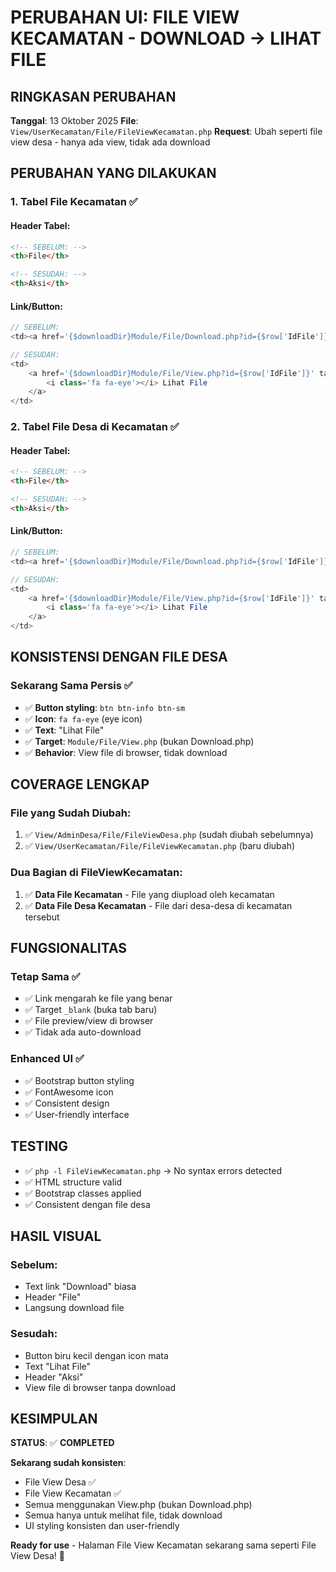 # PERUBAHAN UI: FILE VIEW KECAMATAN - DOWNLOAD → LIHAT FILE

## RINGKASAN PERUBAHAN
**Tanggal**: 13 Oktober 2025
**File**: `View/UserKecamatan/File/FileViewKecamatan.php`
**Request**: Ubah seperti file view desa - hanya ada view, tidak ada download

## PERUBAHAN YANG DILAKUKAN

### 1. Tabel File Kecamatan ✅

#### Header Tabel:
```html
<!-- SEBELUM: -->
<th>File</th>

<!-- SESUDAH: -->
<th>Aksi</th>
```

#### Link/Button:
```php
// SEBELUM:
<td><a href='{$downloadDir}Module/File/Download.php?id={$row['IdFile']}' target='_blank'>Download</a></td>

// SESUDAH:
<td>
    <a href='{$downloadDir}Module/File/View.php?id={$row['IdFile']}' target='_blank' class='btn btn-info btn-sm'>
        <i class='fa fa-eye'></i> Lihat File
    </a>
</td>
```

### 2. Tabel File Desa di Kecamatan ✅

#### Header Tabel:
```html
<!-- SEBELUM: -->
<th>File</th>

<!-- SESUDAH: -->
<th>Aksi</th>
```

#### Link/Button:
```php
// SEBELUM:
<td><a href='{$downloadDir}Module/File/Download.php?id={$row['IdFile']}' target='_blank'>Download</a></td>

// SESUDAH:
<td>
    <a href='{$downloadDir}Module/File/View.php?id={$row['IdFile']}' target='_blank' class='btn btn-info btn-sm'>
        <i class='fa fa-eye'></i> Lihat File
    </a>
</td>
```

## KONSISTENSI DENGAN FILE DESA

### Sekarang Sama Persis ✅
- ✅ **Button styling**: `btn btn-info btn-sm`
- ✅ **Icon**: `fa fa-eye` (eye icon)
- ✅ **Text**: "Lihat File"
- ✅ **Target**: `Module/File/View.php` (bukan Download.php)
- ✅ **Behavior**: View file di browser, tidak download

## COVERAGE LENGKAP

### File yang Sudah Diubah:
1. ✅ `View/AdminDesa/File/FileViewDesa.php` (sudah diubah sebelumnya)
2. ✅ `View/UserKecamatan/File/FileViewKecamatan.php` (baru diubah)

### Dua Bagian di FileViewKecamatan:
1. ✅ **Data File Kecamatan** - File yang diupload oleh kecamatan
2. ✅ **Data File Desa Kecamatan** - File dari desa-desa di kecamatan tersebut

## FUNGSIONALITAS

### Tetap Sama ✅
- ✅ Link mengarah ke file yang benar
- ✅ Target `_blank` (buka tab baru)
- ✅ File preview/view di browser
- ✅ Tidak ada auto-download

### Enhanced UI ✅
- ✅ Bootstrap button styling
- ✅ FontAwesome icon
- ✅ Consistent design
- ✅ User-friendly interface

## TESTING

- ✅ `php -l FileViewKecamatan.php` → No syntax errors detected
- ✅ HTML structure valid
- ✅ Bootstrap classes applied
- ✅ Consistent dengan file desa

## HASIL VISUAL

### Sebelum:
- Text link "Download" biasa
- Header "File"
- Langsung download file

### Sesudah:
- Button biru kecil dengan icon mata
- Text "Lihat File"
- Header "Aksi"
- View file di browser tanpa download

## KESIMPULAN

**STATUS**: ✅ **COMPLETED**

**Sekarang sudah konsisten**:
- File View Desa ✅
- File View Kecamatan ✅
- Semua menggunakan View.php (bukan Download.php)
- Semua hanya untuk melihat file, tidak download
- UI styling konsisten dan user-friendly

**Ready for use** - Halaman File View Kecamatan sekarang sama seperti File View Desa! 🎉